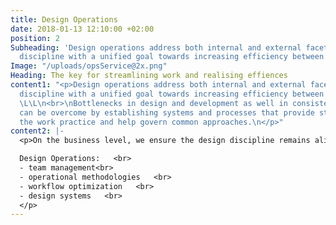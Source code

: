 ```yaml
---
title: Design Operations
date: 2018-01-13 12:10:00 +02:00
position: 2
Subheading: 'Design operations address both internal and external facets of the design
  discipline with a unified goal towards increasing efficiency between all contributors. '
Image: "/uploads/opsService@2x.png"
Heading: The key for streamlining work and realising effiences
content1: "<p>Design operations address both internal and external facets of the design
  discipline with a unified goal towards increasing efficiency between all contributors.
  \L\L\n<br>\nBottlenecks in design and development as well in consistency and accessibility
  can be overcome by establishing systems and processes that provide structure to
  the work practice and help govern common approaches.\n</p>"
content2: |-
  <p>On the business level, we ensure the design discipline remains aligned with a larger business strategy.  

  Design Operations:   <br>
  - team management<br> 
  - operational methodologies   <br>
  - workflow optimization   <br>
  - design systems   <br>
  </p>
---
```


